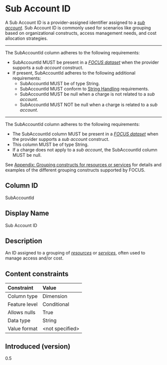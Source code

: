 # Sub Account ID

A Sub Account ID is a provider-assigned identifier assigned to a [*sub account*](#glossary:sub-account). Sub Account ID is commonly used for scenarios like grouping based on organizational constructs, access management needs, and cost allocation strategies.

---
The SubAccountId column adheres to the following requirements:

* SubAccountId MUST be present in a [*FOCUS dataset*](#glossary:FOCUS-dataset) when the provider supports a *sub account* construct.
* If present, SubAccountId adheres to the following additional requirements:
  * SubAccountId MUST be of type String.
  * SubAccountId MUST conform to [String Handling](#stringhandling) requirements.
  * SubAccountId MUST be null when a charge  is not related to a *sub account*.
  * SubAccountId MUST NOT be null when a charge is related to a *sub account*.

---
The SubAccountId column adheres to the following requirements:

* The SubAccountId column MUST be present in a [*FOCUS dataset*](#glossary:FOCUS-dataset) when the provider supports a *sub account* construct.
* This column MUST be of type String.
* If a charge does not apply to a *sub account*, the SubAccountId column MUST be null.

See [Appendix: Grouping constructs for resources or services](#groupingconstructsforresourcesorservices) for details and examples of the different grouping constructs supported by FOCUS.

## Column ID

SubAccountId

## Display Name

Sub Account ID

## Description

An ID assigned to a grouping of [*resources*](#glossary:resource) or [*services*](#glossary:service), often used to manage access and/or cost.

## Content constraints

|    Constraint   |      Value      |
|:----------------|:----------------|
| Column type     | Dimension       |
| Feature level   | Conditional     |
| Allows nulls    | True            |
| Data type       | String          |
| Value format    | \<not specified> |

## Introduced (version)

0.5
